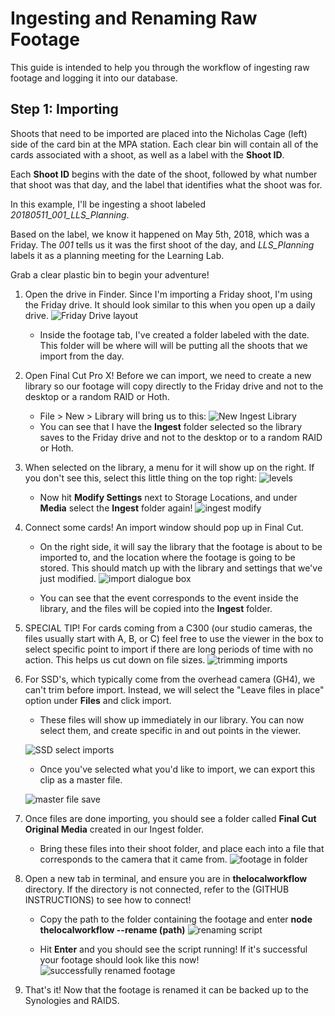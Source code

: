 # Ingesting and Renaming Raw Footage

This guide is intended to help you through the workflow of ingesting raw footage and logging it into our database.

## Step 1: Importing
Shoots that need to be imported are placed into the Nicholas Cage (left) side of the card bin at the MPA station. Each clear bin will contain all of the cards associated with a shoot, as well as a label with the __Shoot ID__.

Each __Shoot ID__ begins with the date of the shoot, followed by what number that shoot was that day, and the label that identifies what the shoot was for.

In this example, I'll be ingesting a shoot labeled *20180511_001_LLS_Planning*.

Based on the label, we know it happened on May 5th, 2018, which was a Friday. The _001_ tells us it was the first shoot of the day, and *LLS_Planning* labels it as a planning meeting for the Learning Lab.

Grab a clear plastic bin to begin your adventure!



1. Open the drive in Finder. Since I'm importing a Friday shoot, I'm using the Friday drive. It should look similar to this when you open up a daily drive.
![Friday Drive layout](https://raw.githubusercontent.com/ll-fellows/ll-docs/master/screenshots/FridayDrive_001.png)
   - Inside the footage tab, I've created a folder labeled with the date. This folder will be where will will be putting all the shoots that we import from the day.

2. Open Final Cut Pro X! Before we can import, we need to create a new library so our footage will copy directly to the Friday drive and not to the desktop or a random RAID or Hoth.
    -  File > New > Library will bring us to this: ![New Ingest Library](https://raw.githubusercontent.com/ll-fellows/ll-docs/master/screenshots/IngestLibrary.png)
    - You can see that I have the __Ingest__ folder selected so the library saves to the Friday drive and not to the desktop or to a random RAID or Hoth.

3. When selected on the library, a menu for it will show up on the right. If you don't see this, select this little thing on the top right: ![levels](https://raw.githubusercontent.com/ll-fellows/ll-docs/master/screenshots/Levels.png)

   - Now hit __Modify Settings__ next to Storage Locations, and under __Media__ select the __Ingest__ folder again!
![ingest modify](https://raw.githubusercontent.com/ll-fellows/ll-docs/master/screenshots/Modify_Settings.png)

4. Connect some cards! An import window should pop up in Final Cut.

    - On the right side, it will say the library that the footage is about to be imported to, and the location where the footage is going to be stored. This should match up with the library and settings that we've just modified.
![import dialogue box](https://raw.githubusercontent.com/ll-fellows/ll-docs/master/screenshots/Import_Dialogue.png)

   - You can see that the event corresponds to the event inside the library, and the files will be copied into the __Ingest__ folder.

5. SPECIAL TIP! For cards coming from a C300 (our studio cameras, the files usually start with A, B, or C) feel free to use the viewer in the box to select specific point to import if there are long periods of time with no action. This helps us cut down on file sizes.
![trimming imports](https://raw.githubusercontent.com/ll-fellows/ll-docs/master/screenshots/Selecting%20imports.png)

6. For SSD's, which typically come from the overhead camera (GH4), we can't trim before import. Instead, we will select the "Leave files in place" option under __Files__ and click import.
   - These files will show up immediately in our library. You can now select them, and create specific in and out points in the viewer.

   ![SSD select imports](https://raw.githubusercontent.com/ll-fellows/ll-docs/master/screenshots/Selecting%20GH4%20exports.png)

   - Once you've selected what you'd like to import, we can export this clip as a master file.

   ![master file save](https://raw.githubusercontent.com/ll-fellows/ll-docs/master/screenshots/Saving%20MasterFile%20Export.png)

7. Once files are done importing, you should see a folder called __Final Cut Original Media__ created in our Ingest folder.
   - Bring these files into their shoot folder, and place each into a file that corresponds to the camera that it came from.
   ![footage in folder](https://raw.githubusercontent.com/ll-fellows/ll-docs/master/screenshots/Footage%20organized.png)

8. Open a new tab in terminal, and ensure you are in __thelocalworkflow__ directory. If the directory is not connected, refer to the (GITHUB INSTRUCTIONS) to see how to connect!
   - Copy the path to the folder containing the footage and enter __node thelocalworkflow --rename (path)__
![renaming script](https://raw.githubusercontent.com/ll-fellows/ll-docs/master/screenshots/Scriptformatting.png)

   - Hit __Enter__ and you should see the script running! If it's successful your footage should look like this now!
   ![successfully renamed footage](https://raw.githubusercontent.com/ll-fellows/ll-docs/master/screenshots/Final%20Product.png)

9. That's it! Now that the footage is renamed it can be backed up to the Synologies and RAIDS.
